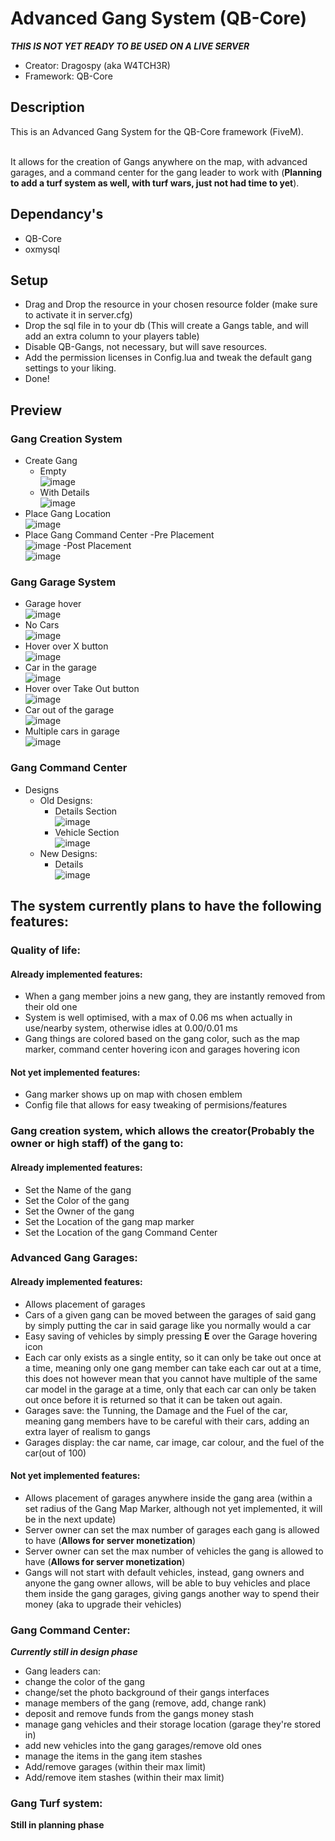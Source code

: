 #  Advanced Gang System (QB-Core)
***THIS IS NOT YET READY TO BE USED ON A LIVE SERVER***
- Creator: Dragospy (aka W4TCH3R)
- Framework: QB-Core
## Description

This is an Advanced Gang System for the QB-Core framework (FiveM). <br>
<br> 

It allows for the creation of Gangs anywhere on the map, with advanced garages, and a command center for the gang leader to work with (**Planning to add a turf system as well, with turf wars, just not had time to yet**). <br>

## Dependancy's
- QB-Core
- oxmysql

## Setup
- Drag and Drop the resource in your chosen resource folder (make sure to activate it in server.cfg)
- Drop the sql file in to your db (This will create a Gangs table, and will add an extra column to your players table)
- Disable QB-Gangs, not necessary, but will save resources.
- Add the permission licenses in Config.lua and tweak the default gang settings to your liking.
- Done!

## Preview 
### Gang Creation System
- Create Gang
  - Empty <br>
  ![image](https://github.com/user-attachments/assets/a0fcbd6a-3e1b-4e37-9e36-92529bd38cc6)
  - With Details <br>
  ![image](https://github.com/user-attachments/assets/0c83b55c-0357-484b-8640-b9409cfd6014)
- Place Gang Location <br>
![image](https://github.com/user-attachments/assets/16b1fac9-4296-4285-af3a-68b56d2390bd)
- Place Gang Command Center
  -Pre Placement <br>
  ![image](https://github.com/user-attachments/assets/8c6f21e7-4253-40ba-a1dc-61cbcbc4eeea)
  -Post Placement <br>
  ![image](https://github.com/user-attachments/assets/3437358d-22a6-42fd-95f4-96622e2072a2)
### Gang Garage System
- Garage hover <br>
![image](https://github.com/user-attachments/assets/1a1f176a-f706-48a2-afdc-3ce835dbe899)
- No Cars <br>
![image](https://github.com/user-attachments/assets/b247f411-835e-464d-8ba7-d10e59d7283a)
- Hover over X button <br>
![image](https://github.com/user-attachments/assets/426ebdd2-1bde-4f38-976c-1d53390fc85e)
- Car in the garage <br>
![image](https://github.com/user-attachments/assets/3ba9ddee-f034-41a8-946a-3c2ccbfa11b0)
- Hover over Take Out button <br>
![image](https://github.com/user-attachments/assets/a9c7db4b-54b3-4708-845e-7df716f30940)
- Car out of the garage <br>
![image](https://github.com/user-attachments/assets/876623a3-039f-4d6e-8ed6-75efbeb73502)
- Multiple cars in garage <br>
![image](https://github.com/user-attachments/assets/ffc35e7e-b5df-47e7-930b-761f7fc99650)
### Gang Command Center
- Designs <br>
  - Old Designs:
    - Details Section <br>
      ![image](https://github.com/user-attachments/assets/c08f4b08-b862-4027-adfe-2fdb51d46085)
    - Vehicle Section <br>
      ![image](https://github.com/user-attachments/assets/4875c85b-6f06-4111-8d12-fed2fd2d3c87)
  - New Designs:
    - Details <br>
      ![image](https://github.com/user-attachments/assets/5e9c222e-b6ee-4f81-b654-72ac347103e7)

## The system currently plans to have the following features:
### Quality of life:
  #### Already implemented features:
  - When a gang member joins a new gang, they are instantly removed from their old one
  - System is well optimised, with a max of 0.06 ms when actually in use/nearby system, otherwise idles at 0.00/0.01 ms
  - Gang things are colored based on the gang color, such as the map marker, command center hovering icon and garages hovering icon
  #### Not yet implemented features:
  - Gang marker shows up on map with chosen emblem
  - Config file that allows for easy tweaking of permisions/features

### Gang creation system, which allows the creator(Probably the owner or high staff) of the gang to:
  #### Already implemented features:
  - Set the Name of the gang
  - Set the Color of the gang
  - Set the Owner of the gang
  - Set the Location of the gang map marker
  - Set the Location of the gang Command Center

### Advanced Gang Garages:
  #### Already implemented features:
  - Allows placement of garages
  - Cars of a given gang can be moved between the garages of said gang by simply putting the car in said garage like you normally would a car
  - Easy saving of vehicles by simply pressing **E** over the Garage hovering icon
  - Each car only exists as a single entity, so it can only be take out once at a time, meaning only one gang member can take each car out at a time, this does not however mean that you cannot have multiple of the same car model in the garage at a time, only that each car can only be taken out once before it is returned so that it can be taken out again.
  - Garages save: the Tunning, the Damage and the Fuel of the car, meaning gang members have to be careful with their cars, adding an extra layer of realism to gangs
  - Garages display: the car name, car image, car colour, and the fuel of the car(out of 100)
  #### Not yet implemented features:
  - Allows placement of garages anywhere inside the gang area (within a set radius of the Gang Map Marker, although not yet implemented, it will be in the next update)
  - Server owner can set the max number of garages each gang is allowed to have (**Allows for server monetization**)
  - Server owner can set the max number of vehicles the gang is allowed to have (**Allows for server monetization**)
  - Gangs will not start with default vehicles, instead, gang owners and anyone the gang owner allows, will be able to buy vehicles and place them inside the gang garages, giving gangs another way to spend their money (aka to upgrade their vehicles)

### Gang Command Center:
  *****Currently still in design phase*****
  - Gang leaders can:
   - change the color of the gang
   - change/set the photo background of their gangs interfaces
   - manage members of the gang (remove, add, change rank)
   - deposit and remove funds from the gangs money stash
   - manage gang vehicles and their storage location (garage they're stored in)
   - add new vehicles into the gang garages/remove old ones
   - manage the items in the gang item stashes
   - Add/remove garages (within their max limit)
   - Add/remove item stashes (within their max limit)

### Gang Turf system:
  ****Still in planning phase****

